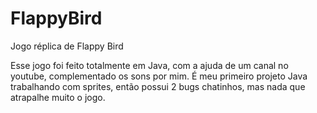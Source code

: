 # FlappyBird
Jogo réplica de Flappy Bird


Esse jogo foi feito totalmente em Java, com a ajuda de um canal no youtube, complementado os sons por mim. É meu primeiro projeto Java trabalhando com sprites, então possui 2 bugs chatinhos, mas nada que atrapalhe muito o jogo. 
